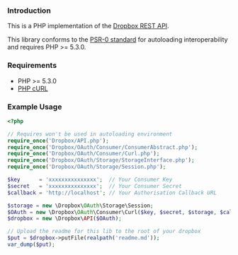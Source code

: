 ### Introduction

This is a PHP implementation of the [Dropbox REST API][].

This library conforms to the [PSR-0 standard][] for autoloading interoperability and requires PHP >= 5.3.0.

### Requirements

* PHP >= 5.3.0
* [PHP cURL][]

### Example Usage

```php
<?php

// Requires won't be used in autoloading environment
require_once('Dropbox/API.php');
require_once('Dropbox/OAuth/Consumer/ConsumerAbstract.php');
require_once('Dropbox/OAuth/Consumer/Curl.php');
require_once('Dropbox/OAuth/Storage/StorageInterface.php');
require_once('Dropbox/OAuth/Storage/Session.php');

$key      = 'xxxxxxxxxxxxxxx';  // Your Consumer Key
$secret   = 'xxxxxxxxxxxxxxx';  // Your Consumer Secret
$callback = 'http://localhost'; // Your Authorisation Callback URL

$storage = new \Dropbox\OAuth\Storage\Session;
$OAuth = new \Dropbox\OAuth\Consumer\Curl($key, $secret, $storage, $callback);
$dropbox = new \Dropbox\API($OAuth);

// Upload the readme for this lib to the root of your dropbox
$put = $dropbox->putFile(realpath('readme.md'));
var_dump($put);
```

[Dropbox REST API]: https://www.dropbox.com/developers/reference/api
[PSR-0 standard]: https://github.com/php-fig/fig-standards/blob/master/accepted/PSR-0.md
[PHP cURL]: http://www.php.net/manual/en/book.curl.php